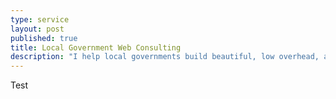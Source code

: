 ```yaml
---
type: service
layout: post
published: true
title: Local Government Web Consulting
description: "I help local governments build beautiful, low overhead, and inexpensive web presences."
---
```


Test